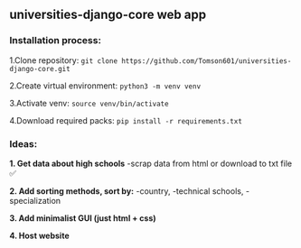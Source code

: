 ## universities-django-core web app

### Installation process:

1.Clone repository: ```git clone https://github.com/Tomson601/universities-django-core.git ```

2.Create virtual environment: ```python3 -m venv venv```

3.Activate venv: ```source venv/bin/activate```

4.Download required packs: ```pip install -r requirements.txt```


### Ideas:

**1. Get data about high schools**
-scrap data from html or download to txt file ✅

**2. Add sorting methods, sort by:**
-country, 
-technical schools, 
-specialization

**3. Add minimalist GUI (just html + css)**

**4. Host website**
